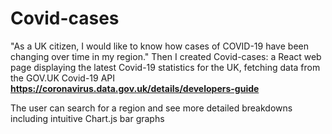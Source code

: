 # Covid-cases
"As a UK citizen, I would like to know how cases of COVID-19 have been changing over time in my region."
Then I created Covid-cases: a React web page displaying the latest Covid-19 statistics for the UK, fetching data from the GOV.UK Covid-19 API  **https://coronavirus.data.gov.uk/details/developers-guide**


The user can search for a region and see more detailed breakdowns including intuitive Chart.js bar graphs

